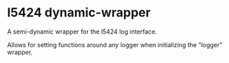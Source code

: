 # l5424 dynamic-wrapper

A semi-dynamic wrapper for the l5424 log interface.

Allows for setting functions around any logger when initializing the "logger" wrapper.
